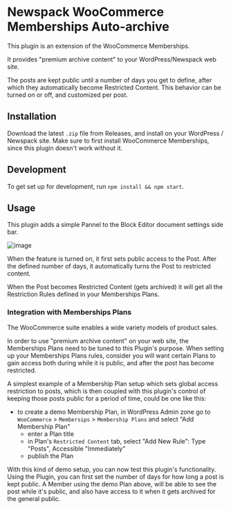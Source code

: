 # Newspack WooCommerce Memberships Auto-archive

This plugin is an extension of the WooCommerce Memberships.

It provides "premium archive content" to your WordPress/Newspack web site.

The posts are kept public until a number of days you get to define, after which they automatically become Restricted Content. This behavior can be turned on or off, and customized per post.

## Installation

Download the latest `.zip` file from Releases, and install on your WordPress / Newspack site. Make sure to first install WooCommerce Memberships, since this plugin doesn't work without it. 

## Development

To get set up for development, run `npm install && npm start`.

## Usage

This plugin adds a simple Pannel to the Block Editor document settings side bar.

![image](https://user-images.githubusercontent.com/29167323/86023321-d2219e00-ba2b-11ea-9bc8-a351a9a6332e.png)

When the feature is turned on, it first sets public access to the Post. After the defined number of days, it automatically turns the Post to restricted content. 

When the Post becomes Restricted Content (gets archived) it will get all the Restriction Rules defined in your Memberships Plans.

### Integration with Memberships Plans

The WooCommerce suite enables a wide variety models of product sales. 

In order to use "premium archive content" on your web site, the Memberships Plans need to be tuned to this Plugin's purpose. When setting up your Memberships Plans rules, consider you will want certain Plans to gain access both during while it is public, and after the post has become restricted.

A simplest example of a Membership Plan setup which sets global access restriction to posts, which is then coupled with this plugin's control of keeping those posts public for a period of time, could be one like this:
- to create a demo Membership Plan, in WordPress Admin zone go to `WooCommerce` > `Membersips` > `Membership Plans` and select "Add Membership Plan"
  - enter a Plan title
  - in Plan's `Restricted Content` tab, select "Add New Rule": Type "Posts", Accessible "Immediately"
  - publish the Plan

With this kind of demo setup, you can now test this plugin's functionality. Using the Plugin, you can first set the number of days for how long a post is kept public. A Member using the demo Plan above, will be able to see the post while it's public, and also have access to it when it gets archived for the general public.
